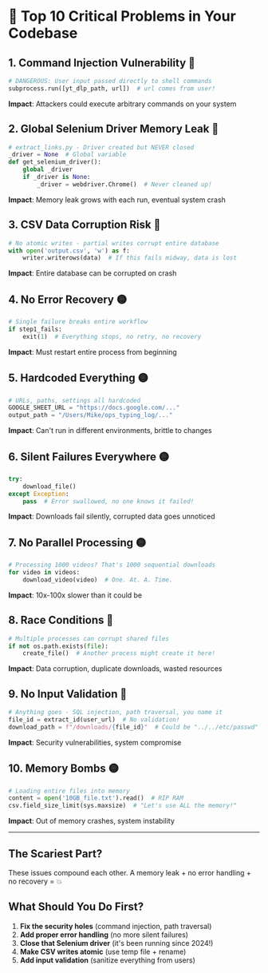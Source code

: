 # 🚨 Top 10 Critical Problems in Your Codebase

## 1. **Command Injection Vulnerability** 🔴
```python
# DANGEROUS: User input passed directly to shell commands
subprocess.run([yt_dlp_path, url])  # url comes from user!
```
**Impact**: Attackers could execute arbitrary commands on your system

## 2. **Global Selenium Driver Memory Leak** 🔴
```python
# extract_links.py - Driver created but NEVER closed
_driver = None  # Global variable
def get_selenium_driver():
    global _driver
    if _driver is None:
        _driver = webdriver.Chrome()  # Never cleaned up!
```
**Impact**: Memory leak grows with each run, eventual system crash

## 3. **CSV Data Corruption Risk** 🔴
```python
# No atomic writes - partial writes corrupt entire database
with open('output.csv', 'w') as f:
    writer.writerows(data)  # If this fails midway, data is lost
```
**Impact**: Entire database can be corrupted on crash

## 4. **No Error Recovery** 🟡
```python
# Single failure breaks entire workflow
if step1_fails:
    exit(1)  # Everything stops, no retry, no recovery
```
**Impact**: Must restart entire process from beginning

## 5. **Hardcoded Everything** 🟡
```python
# URLs, paths, settings all hardcoded
GOOGLE_SHEET_URL = "https://docs.google.com/..."
output_path = "/Users/Mike/ops_typing_log/..."
```
**Impact**: Can't run in different environments, brittle to changes

## 6. **Silent Failures Everywhere** 🟡
```python
try:
    download_file()
except Exception:
    pass  # Error swallowed, no one knows it failed!
```
**Impact**: Downloads fail silently, corrupted data goes unnoticed

## 7. **No Parallel Processing** 🟡
```python
# Processing 1000 videos? That's 1000 sequential downloads
for video in videos:
    download_video(video)  # One. At. A. Time.
```
**Impact**: 10x-100x slower than it could be

## 8. **Race Conditions** 🔴
```python
# Multiple processes can corrupt shared files
if not os.path.exists(file):
    create_file()  # Another process might create it here!
```
**Impact**: Data corruption, duplicate downloads, wasted resources

## 9. **No Input Validation** 🔴
```python
# Anything goes - SQL injection, path traversal, you name it
file_id = extract_id(user_url)  # No validation!
download_path = f"/downloads/{file_id}"  # Could be "../../etc/passwd"
```
**Impact**: Security vulnerabilities, system compromise

## 10. **Memory Bombs** 🟡
```python
# Loading entire files into memory
content = open('10GB_file.txt').read()  # RIP RAM
csv.field_size_limit(sys.maxsize)  # "Let's use ALL the memory!"
```
**Impact**: Out of memory crashes, system instability

---

## The Scariest Part? 
These issues compound each other. A memory leak + no error handling + no recovery = 💥

## What Should You Do First?
1. **Fix the security holes** (command injection, path traversal)
2. **Add proper error handling** (no more silent failures)
3. **Close that Selenium driver** (it's been running since 2024!)
4. **Make CSV writes atomic** (use temp file + rename)
5. **Add input validation** (sanitize everything from users)
